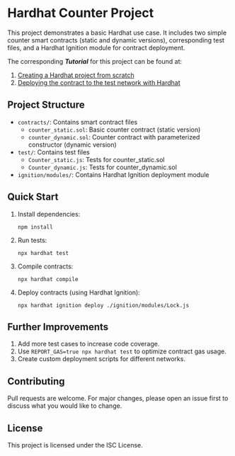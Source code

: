 # Hardhat Counter Project

This project demonstrates a basic Hardhat use case. It includes two simple counter smart contracts (static and dynamic versions), corresponding test files, and a Hardhat Ignition module for contract deployment.

The corresponding ***Tutorial*** for this project can be found at:

1. [Creating a Hardhat project from scratch](https://github.com/ranxi2001/OnePolloWeb3/blob/master/smart%20contract/Hardhat%E5%AE%9E%E6%88%98%E7%AF%87%E2%80%94%E2%80%94%E4%BB%8E%E9%9B%B6%E5%88%9B%E5%BB%BA%E4%B8%80%E4%B8%AA%E9%A1%B9%E7%9B%AE.md) 
2. [Deploying the contract to the test network with Hardhat](https://github.com/ranxi2001/OnePolloWeb3/blob/master/smart_contract/Hardhat%E5%AE%9E%E6%88%98%E7%AF%87%E2%80%94%E2%80%94%E5%B0%86%E5%90%88%E7%BA%A6%E9%83%A8%E7%BD%B2%E5%88%B0%E6%B5%8B%E8%AF%95%E7%BD%91.md)

## Project Structure

- `contracts/`: Contains smart contract files
    - `counter_static.sol`: Basic counter contract (static version)
    - `counter_dynamic.sol`: Counter contract with parameterized constructor (dynamic version)
- `test/`: Contains test files
    - `Counter_static.js`: Tests for counter_static.sol
    - `Counter_dynamic.js`: Tests for counter_dynamic.sol
- `ignition/modules/`: Contains Hardhat Ignition deployment module

## Quick Start

1. Install dependencies:
   ```shell
   npm install
   ```

2. Run tests:
   ```shell
   npx hardhat test
   ```

3. Compile contracts:
   ```shell
   npx hardhat compile
   ```

4. Deploy contracts (using Hardhat Ignition):
   ```shell
   npx hardhat ignition deploy ./ignition/modules/Lock.js
   ```

## Further Improvements

1. Add more test cases to increase code coverage.
2. Use `REPORT_GAS=true npx hardhat test` to optimize contract gas usage.
3. Create custom deployment scripts for different networks.

## Contributing

Pull requests are welcome. For major changes, please open an issue first to discuss what you would like to change.

## License

This project is licensed under the ISC License.